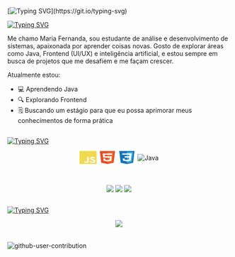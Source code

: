 [![Typing SVG](https://readme-typing-svg.demolab.com?font=Fira+Code&size=35&duration=4000&pause=5000&color=EEEEEE&center=true&width=435&lines=Hello+World!)](https://git.io/typing-svg)

[![Typing SVG](https://readme-typing-svg.demolab.com?font=Fira+Code&duration=4000&pause=5000&color=EEEEEE&width=435&lines=Sobre+mim%3A)](https://git.io/typing-svg)

Me chamo Maria Fernanda, sou estudante de análise e desenvolvimento de sistemas, apaixonada por aprender coisas novas. Gosto de explorar áreas como Java, Frontend (UI/UX) e inteligência artificial, e estou sempre em busca de projetos que me desafiem e me façam crescer.

Atualmente estou:
- 💻 Aprendendo Java
- 🔍 Explorando Frontend
- 🗒️ Buscando um estágio para que eu possa aprimorar meus conhecimentos de forma prática

##

[![Typing SVG](https://readme-typing-svg.demolab.com?font=Fira+Code&duration=4000&pause=5000&color=EEEEEE&width=435&lines=Conhecimentos%3A)](https://git.io/typing-svg)
<div align="center">
  <img align="center" alt="Js" height="30" width="40" src="https://raw.githubusercontent.com/devicons/devicon/master/icons/javascript/javascript-plain.svg">
  <img align="center" alt="HTML" height="30" width="40" src="https://raw.githubusercontent.com/devicons/devicon/master/icons/html5/html5-original.svg">
  <img align="center" alt="CSS" height="30" width="40" src="https://raw.githubusercontent.com/devicons/devicon/master/icons/css3/css3-original.svg">
  <img align="center" alt="Java" height="30" width="40" src="https://cdn.jsdelivr.net/gh/devicons/devicon@latest/icons/java/java-original.svg" />    
</div>

##

<div align="center"><br>
  <a href = "mailto:mariafernandasoaressilv@gmail.com"><img src="https://img.shields.io/badge/-Gmail-%23333?style=for-the-badge&logo=gmail&logoColor=white" target="_blank"></a>
  <a href="https://www.linkedin.com/in/maria-fernanda-soares-silva" target="_blank"><img src="https://img.shields.io/badge/-LinkedIn-%230077B5?style=for-the-badge&logo=linkedin&logoColor=white" target="_blank"></a>
  <a href = "https://behance.net/mariasoaresv"><img src="https://img.shields.io/badge/Behance-1769ff?logo=behance&logoColor=white" target="_blank"></a>
</div>

##

[![Typing SVG](https://readme-typing-svg.demolab.com?font=Fira+Code&duration=4000&pause=10000&color=EEEEEE&width=435&lines=Github+Stats%3A)](https://git.io/typing-svg)

<div align="center">
  <img src="https://nirzak-streak-stats.vercel.app/?user=mariasoaresv&theme=dark&hide_border=false" />
</div>

##

![github-user-contribution](https://github.com/user-attachments/assets/87079a72-7c8b-48fe-861a-314eb853f365)
